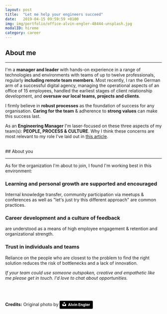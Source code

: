 ```yaml
---
layout: post
title:  "Let me help your engineers succeed"
date:   2019-04-15 09:59:59 +0100
img: img/portfolio/office-alvin-engler-48444-unsplash.jpg
modalID: hireme
category: career
---
```


## About me
<hr class="star-primary">

I'm a **manager and leader** with hands-on experience in a range of technologies and environments with teams of up to twelve professionals, regularly **including remote team members**. Most recently, I ran the German arm of a successful digital agency, managing the operational aspects of an office of 15 employees, handled the earliest stages of client relationship development, and **oversaw our local teams, projects and clients**.

I firmly believe in **robust processes** as the foundation of success for any organisation. **Caring for the team** & adherence to **strong values** can make this success last.

As an **Engineering Manager** I'm laser-focused on these three aspects of my team(s):
**PEOPLE, PROCESS & CULTURE**. 
Why I think these concerns are most relevant to my role I've laid out in [this article](https://www.linkedin.com/pulse/trinity-successful-engineering-teams-stefan-hoth/).


<br>
## About you
<hr class="star-primary">

As for the organization I'm about to join, I found I'm working best in this environment:

### Learning and personal growth are supported and encouraged
Internal knowledge transfer, community participation via meetups & conferences as well as "let's just try this different approach" are common practices.

### Career development and a culture of feedback
are understood as a means of high employee engagement & retention and organizational strength.

### Trust in individuals and teams
Reliance on the people who are closest to the problem to find the right solution reduces the risk of bottlenecks and a lack of innovation. 

*If your team could use someone outspoken, creative and empathetic like me please get in touch. I'd love to chat about opportunities.*


<p><br><br><br><strong>Credits:</strong> Original photo by <a style="background-color:black;color:white;text-decoration:none;padding:4px 6px;font-family:-apple-system, BlinkMacSystemFont, &quot;San Francisco&quot;, &quot;Helvetica Neue&quot;, Helvetica, Ubuntu, Roboto, Noto, &quot;Segoe UI&quot;, Arial, sans-serif;font-size:12px;font-weight:bold;line-height:1.2;display:inline-block;border-radius:3px" href="https://unsplash.com/@englr?utm_medium=referral&amp;utm_campaign=photographer-credit&amp;utm_content=creditBadge" target="_blank" rel="noopener noreferrer" title="Download free do whatever you want high-resolution photos from Alvin Engler"><span style="display:inline-block;padding:2px 3px"><svg xmlns="http://www.w3.org/2000/svg" style="height:12px;width:auto;position:relative;vertical-align:middle;top:-2px;fill:white" viewBox="0 0 32 32"><title>unsplash-logo</title><path d="M10 9V0h12v9H10zm12 5h10v18H0V14h10v9h12v-9z"></path></svg></span><span style="display:inline-block;padding:2px 3px">Alvin Engler</span></a></p>